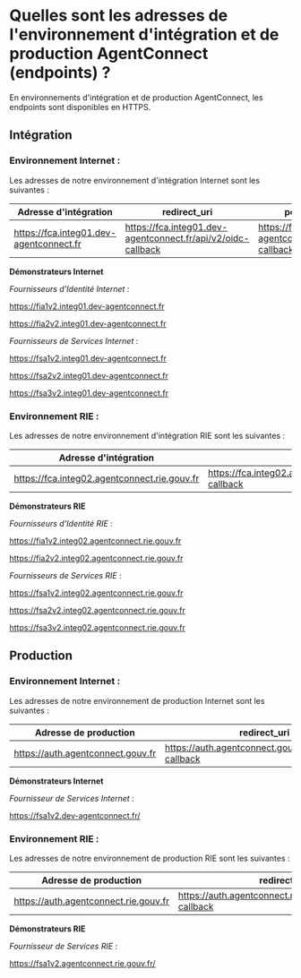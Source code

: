 # Quelles sont les adresses de l'environnement d'intégration et de production AgentConnect (endpoints) ?

En environnements d'intégration et de production AgentConnect, les endpoints sont disponibles en HTTPS.

## Intégration

### Environnement Internet : 

Les adresses de notre environnement d'intégration Internet sont les suivantes : 

| Adresse d'intégration | redirect_uri | post_logout_redirect_uri | URL de découverte des JWK |
| ------ | ------ | ------ | ------ |
| https://fca.integ01.dev-agentconnect.fr | https://fca.integ01.dev-agentconnect.fr/api/v2/oidc-callback | https://fca.integ01.dev-agentconnect.fr/api/v2/client/logout-callback | https://fca.integ01.dev-agentconnect.fr/api/v2/client/.well-known/keys |

**Démonstrateurs Internet**

*Fournisseurs d'Identité Internet* :

https://fia1v2.integ01.dev-agentconnect.fr

https://fia2v2.integ01.dev-agentconnect.fr

*Fournisseurs de Services Internet* :

https://fsa1v2.integ01.dev-agentconnect.fr

https://fsa2v2.integ01.dev-agentconnect.fr

https://fsa3v2.integ01.dev-agentconnect.fr


### Environnement RIE : 

Les adresses de notre environnement d'intégration RIE sont les suivantes : 

| Adresse d'intégration | redirect_uri | post_logout_redirect_uri | URL de découverte des JWK |
| ------ | ------ | ------ | ------ |
| https://fca.integ02.agentconnect.rie.gouv.fr | https://fca.integ02.agentconnect.rie.gouv.fr/api/v2/oidc-callback | https://fca.integ02.agentconnect.rie.gouv.fr/api/v2/client/logout-callback | https://fca.integ02.agentconnect.rie.gouv.fr/api/v2/client/.well-known/keys |

**Démonstrateurs RIE**

*Fournisseurs d'Identité RIE* :

https://fia1v2.integ02.agentconnect.rie.gouv.fr

https://fia2v2.integ02.agentconnect.rie.gouv.fr

*Fournisseurs de Services RIE* :

https://fsa1v2.integ02.agentconnect.rie.gouv.fr

https://fsa2v2.integ02.agentconnect.rie.gouv.fr

https://fsa3v2.integ02.agentconnect.rie.gouv.fr


## Production

### Environnement Internet : 

Les adresses de notre environnement de production Internet sont les suivantes : 

| Adresse de production | redirect_uri | post_logout_redirect_uri | URL de découverte des JWK |
| ------ | ------ | ------ | ------ |
| https://auth.agentconnect.gouv.fr | https://auth.agentconnect.gouv.fr/api/v2/oidc-callback | https://auth.agentconnect.gouv.fr/api/v2/client/logout-callback | https://auth.agentconnect.gouv.fr/api/v2/client/.well-known/keys |

**Démonstrateurs Internet**

*Fournisseur de Services Internet* :

https://fsa1v2.dev-agentconnect.fr/

### Environnement RIE : 

Les adresses de notre environnement de production RIE sont les suivantes : 

| Adresse de production | redirect_uri | post_logout_redirect_uri | URL de découverte des JWK |
| ------ | ------ | ------ | ------ |
| https://auth.agentconnect.rie.gouv.fr | https://auth.agentconnect.rie.gouv.fr/api/v2/oidc-callback | https://auth.agentconnect.rie.gouv.fr/api/v2/client/logout-callback | https://auth.agentconnect.rie.gouv.fr/api/v2/client/.well-known/keys |

**Démonstrateurs RIE**

*Fournisseur de Services RIE* :

https://fsa1v2.agentconnect.rie.gouv.fr/
